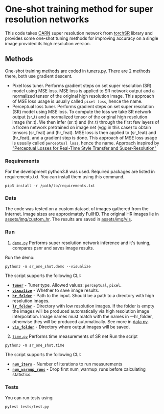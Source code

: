 # One-shot training method for super resolution networks

This code takes [CARN](https://arxiv.org/abs/1803.08664) super resolution network 
from [torchSR](https://github.com/Coloquinte/torchSR) library and provides some one-shot tuning methods 
for improving accuracy on a single image provided its high resolution version.

## Methods

One-shot training methods are coded in [tuners.py](./sr_one_shot/tuners/tuners.py).
There are 2 methods there, both use gradient descent.

* Pixel loss tuner. Performs gradient steps on set super resolution (SR) model using MSE loss.
    MSE loss is applied to SR network output and a normalized tensor of the original high resolution image.
    This approach of MSE loss usage is usually called `pixel loss`, hence the name.
* Perceptual loss tuner. Performs gradient steps on set super resolution (SR) model using MSE loss.
    To compute the loss we take SR network output (sr_t) and a normalized tensor of the original
    high resolution image (hr_t).
    We then infer (sr_t) and (hr_t) through the first few layers of a frozen network pretrained on image net (vgg in
    this case) to obtain tensors (sr_feat) and (hr_feat). MSE loss is then applied to (sr_feat) and (hr_feat), and
    a gradient step is done.
    This approach of MSE loss usage is usually called `perceptual loss`, hence the name.
    Approach inspired by
    ["Perceptual Losses for Real-Time Style Transfer and Super-Resolution"](https://arxiv.org/pdf/1603.08155.pdf)

### Requirements

For the development python3.8 was used. Required packages are listed in requirements.txt.
You can install them using this command.
```shell script
pip3 install -r /path/to/requirements.txt
```

### Data

The code was tested on a custom dataset of images gathered from the Internet. Image sizes are approximately FullHD.
The original HR images lie in [assets/img/custom_hr](./assets/img/custom_hr). The results are saved in 
[assets/img/vis](./assets/img/vis).

### Run

1. [`demo.py`](./sr_one_shot/demo.py) Performs super resolution network inference and it's tuning, compares psnr and 
saves image results.

Run the demo:
```shell script
python3 -m sr_one_shot.demo --visualize
```
 
The script supports the following CLI:
 - [__`tuner`__](./sr_one_shot/demo.py#L20) - Tuner type. Allowed values: `perceptual`, `pixel`.
 - [__`visualize`__](./sr_one_shot/demo.py#L30) - Whether to save image results.
 - [__`hr_folder`__](./sr_one_shot/demo.py#L22) - Path to the input. Should be a path to a directory with high resolution images.
 - [__`lr_folder`__](./sr_one_shot/demo.py#L24) - Directory with low resolution images. If the folder is empty the images will be
   produced automatically via high resolution image interpolation. Image names must match with the names in --hr_folder,
   otherwise they will be produced automatically. See more in [data.py](./sr_one_shot/data.py).
 - [__`vis_folder`__](./sr_one_shot/demo.py#L28) - Directory where output images will be saved.

2. [`time.py`](./sr_one_shot/time.py) Performs time measurements of SR net
Run the script
```shell script
python3 -m sr_one_shot.time
```

The script supports the following CLI:
 - [__`num_iters`__](./sr_one_shot/time.py#L16) - Number of iterations to run measurements
 - [__`num_warmup_runs`__](./sr_one_shot/time.py#L18) - Drop first num_warmup_runs before calculating statistics.

### Tests

You can run tests using
```shell script
pytest tests/test.py 
```